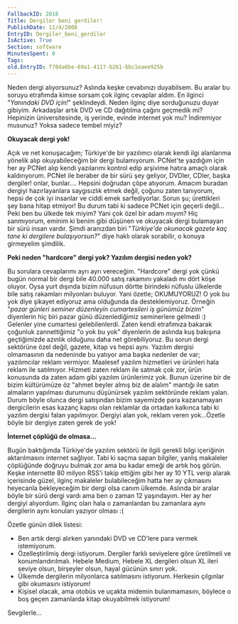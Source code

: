 ```yaml
---
FallbackID: 2018
Title: Dergiler beni gerdiler!
PublishDate: 11/4/2008
EntryID: Dergiler_beni_gerdiler
IsActive: True
Section: software
MinutesSpent: 0
Tags: 
old.EntryID: f70da0be-69a1-4117-b261-bbc1eaee925b
---
```

Neden dergi alıyorsunuz? Aslında keşke cevabınızı duyabilsem. Bu aralar
bu soruyu etrafımda kimse sorsam çok ilginç cevaplar aldım. En ilginci
"*Yanındaki DVD için!*" şeklindeydi. Neden ilginç diye sorduğunuzu duyar
gibiyim. Arkadaşlar artık DVD ve CD dağıtılma çağını geçmedik mi?
Hepinizin üniversitesinde, iş yerinde, evinde internet yok mu?
İndiremiyor musunuz? Yoksa sadece tembel miyiz?

**Okuyacak dergi yok!**

Açık ve net konuşacağım; Türkiye'de bir yazılımcı olarak kendi ilgi
alanlarıma yönelik alıp okuyabileceğim bir dergi bulamıyorum. PCNet'te
yazdığım için her ay PCNet alıp kendi yazılarımı kontrol edip arşivime
hatıra amaçlı olarak kaldırıyorum. PCNet ile beraber de bir sürü şey
geliyor, DVDler, CDler, başka dergiler! onlar, bunlar.... Hepsini
doğrudan çöpe atıyorum. Amacım buradan dergiyi hazırlayanlara
saygısızlık etmek değil, çoğunu zaten tanıyorum, hepsi de çok iyi
insanlar ve ciddi emek sarfediyorlar. Sorun şu; ürettikleri şey bana
hitap etmiyor! Bu durum tabi ki sadece PCNet için geçerli değil... Peki
ben bu ülkede tek miyim? Yani çok özel bir adam mıyım? Hiç sanmıyorum,
eminim ki benim gibi düşünen ve okuyacak dergi bulamayan bir sürü insan
vardır. Şimdi aranızdan biri "*Türkiye'de okunacak gazete kaç tane ki
dergilere bulaşıyorsun?*" diye haklı olarak sorabilir, o konuya
girmeyelim şimdilik.

**Peki neden "hardcore" dergi yok? Yazılım dergisi neden yok?**

Bu sorulara cevaplarımı ayrı ayrı vereceğim. "Hardcore" dergi yok çünkü
bugün normal bir dergi bile 40.000 satış rakamını yakaladı mı dört köşe
oluyor. Oysa yurt dışında bizim nüfusun dörtte birindeki nüfuslu
ülkelerde bile satış rakamları milyonları buluyor. Yani özetle;
OKUMUYORUZ! O yok bu yok diye şikayet ediyoruz ama olduğunda da
desteklemiyoruz. Örneğin "*pazar günleri seminer düzenleyin
cumartesileri iş günümüz bizim*" diyenlerin hiç biri pazar günü
düzenlediğimiz seminerlere gelmedi :) Gelenler yine cumartesi
gelebilenlerdi. Zaten kendi etrafımıza bakarak çoğunluk zannettiğimiz "o
yok bu yok" diyenlerin de aslında kuş bakışına geçtiğimizde azınlık
olduğunu daha net görebiliyoruz. Bu sorun dergi sektörüne özel değil,
gazete, kitap vs hepsi aynı. Yazılım dergisi olmamasının da nedeninde bu
yatıyor ama başka nedenler de var; yazılımcılar reklam vermiyor.
Maalesef yazılım hizmetleri ve ürünleri hala reklam ile satılmıyor.
Hizmeti zaten reklam ile satmak çok zor, ürün konusunda da zaten adam
gibi yazılım ürünlerimiz yok. Bunun üzerine bir de bizim kültürümüze öz
"ahmet beyler almış biz de alalım" mantığı ile satın almaların yapılması
durumunu düşünürsek yazılım sektöründe reklam yalan. Durum böyle olunca
dergi satışından bizim sayemizde para kazanamayan dergicilerin esas
kazanç kapısı olan reklamlar da ortadan kalkınca tabi ki yazılım dergisi
falan yapılmıyor. Dergiyi alan yok, reklam veren yok...Özetle böyle bir
dergiye zaten gerek de yok!

**İnternet çöplüğü de olmasa...**

Bugün baktığımda Türkiye'de yazılım sektörü ile ilgili gerekli bilgi
içeriğinin aktarılmasını internet sağlıyor. Tabi ki saçma sapan
bilgiler, yanlış makaleler çöplüğünde doğruyu bulmak zor ama bu kadar
emeği de artık hoş görün. Keşke internette 80 milyon RSS'i takip ettiğim
gibi her ay 10 YTL verip alarak içerisinde güzel, ilginç makaleler
bulabileceğim hatta her ay çıkmasını heyecanla bekleyeceğim bir dergi
olsa canım ülkemde. Aslında bir aralar böyle bir sürü dergi vardı ama
ben o zaman 12 yaşındayım. Her ay her dergiyi alıyordum. İlginç olan
hala o zamanlardan bu zamanlara aynı dergilerin aynı konuları yazıyor
olması :(

Özetle günün dilek listesi:

-   Ben artık dergi alırken yanındaki DVD ve CD'lere para vermek
    istemiyorum.
-   Özelleştirilmiş dergi istiyorum. Dergiler farklı seviyelere göre
    üretilmeli ve konumlandırılmalı. Hebele Medium, Hebele XL dergileri
    olsun XL ileri seviye olsun, birşeyler olsun, hayal gücünün sınırı
    yok.
-   Ülkemde dergilerin milyonlarca satılmasını istiyorum. Herkesin
    çılgınlar gibi okumasını istiyorum!
-   Kişisel olacak, ama otobüs ve uçakta midemin bulanmamasını, böylece
    o boş geçen zamanlarda kitap okuyabilmek istiyorum!

Sevgilerle...


